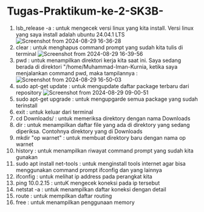 # Tugas-Praktikum-ke-2-SK3B-
1. lsb_release -a : untuk mengecek versi linux yang kita install. Versi linux yang saya install adalah ubuntu 24.04.1 LTS
![Screenshot from 2024-08-29 16-36-28](https://github.com/user-attachments/assets/67500b48-ed32-4ae5-9c3d-b941a0bc769a)
2. clear : untuk menghapus command prompt yang sudah kita tulis di terminal
![Screenshot from 2024-08-29 16-39-56](https://github.com/user-attachments/assets/c9b4bc72-a8c5-4bc2-ab82-1ee0959348d1)
3. pwd : untuk menampilkan direktori kerja kita saat ini. Saya sedang berada di direktori "/home/Muhammad-Iman-Kurnia, ketika saya menjalankan command pwd, maka tampilannya :
![Screenshot from 2024-08-29 16-50-03](https://github.com/user-attachments/assets/11f1b132-7301-4176-a7e3-e66d55426fd7)
4. sudo apt-get update : untuk mengupdate daftar package terbaru dari repository
![Screenshot from 2024-08-29 09-00-51](https://github.com/user-attachments/assets/7e5e9cff-06d4-499e-b648-6d90961ced8f)
7. sudo apt-get upgrade : untuk mengupgarde semua package yang sudah terinstall
8. exit : untuk keluar dari terminal
9. cd Downloads/ : untuk memeriksa direktory dengan nama Downloads
10. dir : untuk menampilkan daftar file yang ada di direktory yang sedang diperiksa. Contohnya direktory yang di Downloads
11. mkdir "op warnet" : untuk membuat direktory baru dengan nama op warnet
12. history : untuk menampilkan riwayat command prompt yang sudah kita gunakan
13. sudo apt install net-tools : untuk menginstall tools internet agar bisa menggunakan command prompt ifconfig dan yang lainnya
14. ifconfig : untuk melihat ip address pada perangkat kita
15. ping 10.0.2.15 : untuK mengecek koneksi pada ip tersebut
16. netstat -a : untuk menampilkan daftar koneksi dengan detail
17. route : untuk mempilkan daftar routing
18. free : untuk menampilkan penggunaan memory
